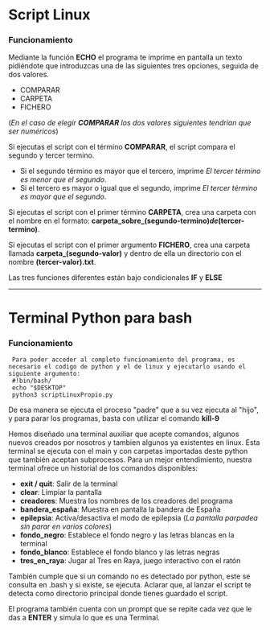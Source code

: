 # Script Linux

### Funcionamiento

Mediante la función **ECHO** el programa te imprime en pantalla un texto pidiéndote que introduzcas una de las siguientes tres opciones, seguida de dos valores.
- COMPARAR
- CARPETA
- FICHERO
  
(*En el caso de elegir **COMPARAR** los dos valores siguientes tendrían que ser numéricos*)

Si ejecutas el script con el término **COMPARAR**, el script compara el segundo y tercer termino.
- Si el segundo término es mayor que el tercero, imprime *El tercer término es menor que el segundo*.
- Si el tercero es mayor o igual que el segundo, imprime *El tercer término es mayor que el segundo*.

Si ejecutas el script con el primer término **CARPETA**, crea una carpeta con el nombre en el formato: **carpeta_sobre_(segundo-termino)_de_(tercer-termino)**.

Si ejecutas el script con el primer argumento **FICHERO**, crea una carpeta llamada **carpeta_(segundo-valor)** y dentro de ella un directorio con el nombre **(tercer-valor).txt**.

Las tres funciones diferentes están bajo condicionales **IF** y **ELSE**

-----------------------------------------------------------------------------------------------------------------------------------------------------------------

# Terminal Python para bash

### Funcionamiento

     Para poder acceder al completo funcionamiento del programa, es necesario el codigo de python y el de linux y ejecutarlo usando el siguiente argumento:
     #!bin/bash/
     echo "$DESKTOP"
     python3 scriptLinuxPropio.py
De esa manera se ejecuta el proceso "padre" que a su vez ejecuta al "hijo", y para parar los programas, basta con utilizar el comando **kill-9**


Hemos diseñado una terminal auxiliar que acepte comandos, algunos nuevos creados por nosotros y tambien algunos ya existentes en linux. Esta terminal se ejecuta con el main y con carpetas importadas deste python que también aceptan subprocesos.
Para un mejor entendimiento, nuestra terminal ofrece un historial de los comandos disponibles:
- **exit / quit**: Salir de la terminal
- **clear**: Limpiar la pantalla
- **creadores**: Muestra los nombres de los creadores del programa
- **bandera_españa**: Muestra en pantalla la bandera de España
- **epilepsia**: Activa/desactiva el modo de epilepsia (*La pantalla parpadea sin parar en varios colores*)
- **fondo_negro**: Establece el fondo negro y las letras blancas en la terminal
- **fondo_blanco**: Establece el fondo blanco y las letras negras
- **tres_en_raya**: Jugar al Tres en Raya, juego interactivo con el ratón
  
También cumple que si un comando no es detectado por python, este se consulta en .bash y si existe, se ejecuta.
Aclarar que, al lanzar el script te detecta como directorio principal donde tienes guardado el script.

El programa también cuenta con un prompt que se repite cada vez que le das a **ENTER** y simula lo que es una Terminal.
